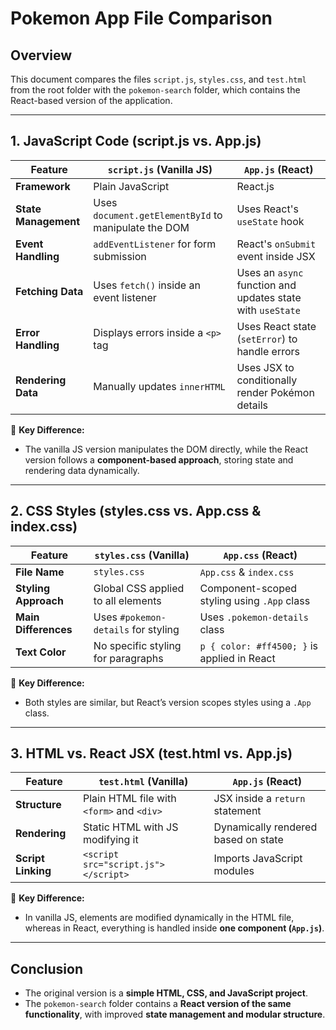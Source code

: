 # Pokemon App File Comparison

## Overview
This document compares the files `script.js`, `styles.css`, and `test.html` from the root folder with the `pokemon-search` folder, which contains the React-based version of the application.

---

## 1. JavaScript Code (script.js vs. App.js)

| Feature       | `script.js` (Vanilla JS) | `App.js` (React) |
|--------------|----------------------|----------------------|
| **Framework** | Plain JavaScript | React.js |
| **State Management** | Uses `document.getElementById` to manipulate the DOM | Uses React's `useState` hook |
| **Event Handling** | `addEventListener` for form submission | React's `onSubmit` event inside JSX |
| **Fetching Data** | Uses `fetch()` inside an event listener | Uses an `async` function and updates state with `useState` |
| **Error Handling** | Displays errors inside a `<p>` tag | Uses React state (`setError`) to handle errors |
| **Rendering Data** | Manually updates `innerHTML` | Uses JSX to conditionally render Pokémon details |

📌 **Key Difference:**
- The vanilla JS version manipulates the DOM directly, while the React version follows a **component-based approach**, storing state and rendering data dynamically.

---

## 2. CSS Styles (styles.css vs. App.css & index.css)

| Feature       | `styles.css` (Vanilla) | `App.css` (React) |
|--------------|----------------------|----------------------|
| **File Name** | `styles.css` | `App.css` & `index.css` |
| **Styling Approach** | Global CSS applied to all elements | Component-scoped styling using `.App` class |
| **Main Differences** | Uses `#pokemon-details` for styling | Uses `.pokemon-details` class |
| **Text Color** | No specific styling for paragraphs | `p { color: #ff4500; }` is applied in React |

📌 **Key Difference:**
- Both styles are similar, but React’s version scopes styles using a `.App` class.

---

## 3. HTML vs. React JSX (test.html vs. App.js)

| Feature       | `test.html` (Vanilla) | `App.js` (React) |
|--------------|----------------------|----------------------|
| **Structure** | Plain HTML file with `<form>` and `<div>` | JSX inside a `return` statement |
| **Rendering** | Static HTML with JS modifying it | Dynamically rendered based on state |
| **Script Linking** | `<script src="script.js"></script>` | Imports JavaScript modules |

📌 **Key Difference:**
- In vanilla JS, elements are modified dynamically in the HTML file, whereas in React, everything is handled inside **one component (`App.js`)**.

---

## Conclusion
- The original version is a **simple HTML, CSS, and JavaScript project**.
- The `pokemon-search` folder contains a **React version of the same functionality**, with improved **state management and modular structure**.

